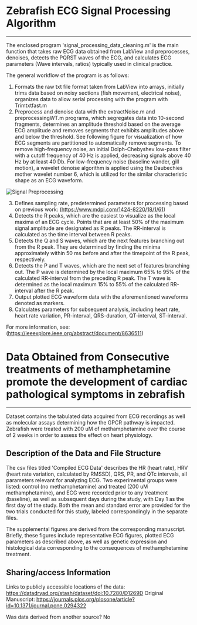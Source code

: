 # Zebrafish ECG Signal Processing Algorithm
---

The enclosed program 'signal_processing_data_cleaning.m' is the main function that takes raw ECG data obtained from LabView and preprocesses, denoises, detects the PQRST waves of the ECG, and calculates ECG parameters (Wave intervals, ratios) typically used in clinical practice. 

The general workflow of the program is as follows:
1. Formats the raw txt file format taken from LabView into arrays, initially trims data based on noisy sections (fish movement, electrical noise), organizes data to allow serial processing with the program with Trimtxtfast.m
2. Preprocess and denoise data with the extractNoise.m and preprocessingWT.m programs, which segregates data into 10-second fragments, determines an amplitude threshold based on the average ECG amplitude and removes segments that exhibits amplitudes above and below the threshold. See following figure for visualization of how ECG segments are partitioned to automatically remove segments. To remove high-frequency noise, an initial Dolph-Chebyshev low-pass filter with a cutoff frequency of 40 Hz is applied, decreasing signals above 40 Hz by at least 40 Db. For low-frequency noise (baseline wander, gill motion), a wavelet denoise algorithm is applied using the Daubechies mother wavelet number 6, which is utilized for the similar characteristic shape as an ECG waveform.

![Signal Preprocessing](https://ieeexplore.ieee.org/mediastore_new/IEEE/content/media/7361/8706548/8636511/le3-2897789-large.gif)

3. Defines sampling rate, predetermined parameters for processing based on previous work: (https://www.mdpi.com/1424-8220/18/1/61)
4. Detects the R peaks, which are the easiest to visualize as the local maxima of an ECG cycle. Points that are at least 50% of the maximum signal amplitude are designated as R peaks. The RR-interval is calculated as the time interval between R peaks.
5. Detects the Q and S waves, which are the next features branching out from the R peak. They are determined by finding the minima approximately within 50 ms before and after the timepoint of the R peak, respectively.
6. Detects the P and T waves, which are the next set of features branching out. The P wave is determined by the local maximum 65% to 95% of the calculated RR-interval from the preceding R peak. The T wave is determined as the local maximum 15% to 55% of the calculated RR-interval after the R peak.
7. Output plotted ECG waveform data with the aforementioned waveforms denoted as markers.
8. Calculates parameters for subsequent analysis, including heart rate, heart rate variation, PR-interval, QRS-duration, QT-interval, ST-interval.

For more information, see: (https://ieeexplore.ieee.org/abstract/document/8636511)
# Data Obtained from Consecutive treatments of methamphetamine promote the development of cardiac pathological symptoms in zebrafish
---

Dataset contains the tabulated data acquired from ECG recordings as well as molecular assays determining how the GPCR pathway is impacted. Zebrafish were treated with 200 uM of methamphetamine over the course of 2 weeks in order to assess the effect on heart physiology.


## Description of the Data and File Structure

The csv files titled 'Compiled ECG Data' describes the HR (heart rate), HRV (heart rate variation, calculated by RMSSD), QRS, PR, and QTc intervals, all parameters relevant for analyzing ECG. Two experimental groups were listed: control (no methamphetamine) and treated (200 uM methamphetamine), and ECG were recorded prior to any treatment (baseline), as well as subsequent days during the study, with Day 1 as the first day of the study. Both the mean and standard error are provided for the two trials conducted for this study, labeled correspondingly in the separate files. 

The supplemental figures are derived from the corresponding manuscript. Briefly, these figures include representative ECG figures, plotted ECG parameters as described above, as well as genetic expression and histological data corresponding to the consequences of methamphetamine treatment.






## Sharing/access Information

Links to publicly accessible locations of the data: https://datadryad.org/stash/dataset/doi:10.7280/D1269D
Original Manuscript: https://journals.plos.org/plosone/article?id=10.1371/journal.pone.0294322

Was data derived from another source?
No
